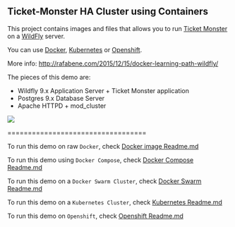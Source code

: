 Ticket-Monster HA Cluster using Containers
------------------------------------------


This project contains images and files that allows you to run [Ticket Monster](http://www.jboss.org/ticket-monster/) on a [WildFly](http://www.wildfly.org) server.

You can use [Docker](https://www.docker.com/), [Kubernetes](http://kubernetes.io/) or [Openshift](https://www.openshift.org/).

More info: http://rafabene.com/2015/12/15/docker-learning-path-wildfly/

The pieces of this demo are:

- Wildfly 9.x Application Server + Ticket Monster application
- Postgres 9.x Database Server
- Apache HTTPD + mod_cluster

![](http://rafabene.com/images/docker_mod_cluster.png)

==================================

To run this demo on raw `Docker`, check [Docker image Readme.md](Dockerfiles/ticketmonster/Readme.md)

To run this demo using `Docker Compose`, check [Docker Compose Readme.md](compose/Readme.md)

To run this demo on a `Docker Swarm Cluster`, check [Docker Swarm Readme.md](swarm/Readme.md)

To run this demo on a `Kubernetes Cluster`, check [Kubernetes Readme.md](kubernetes/Readme.md)

To run this demo on `Openshift`, check [Openshift Readme.md](openshift/Readme.md)

